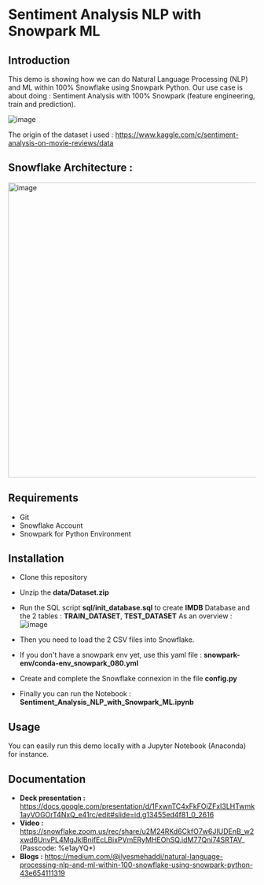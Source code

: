 # Sentiment Analysis NLP with Snowpark ML

## Introduction
This demo is showing how we can do Natural Language Processing (NLP) and ML within 100% Snowflake using Snowpark Python.
Our use case is about doing : Sentiment Analysis with 100% Snowpark (feature engineering, train and prediction).

![image](https://user-images.githubusercontent.com/109098925/205313734-cf66fa17-587d-4a6b-8562-94150c604d36.png)

The origin of the dataset i used : https://www.kaggle.com/c/sentiment-analysis-on-movie-reviews/data

## Snowflake Architecture :
<img width="600" alt="image" src="https://user-images.githubusercontent.com/109098925/205314615-996a1d86-5fb0-47bc-97d4-5729079837e1.png">

## Requirements
* Git
* Snowflake Account
* Snowpark for Python Environment

## Installation
* Clone this repository
* Unzip the **data/Dataset.zip**
* Run the SQL script **sql/init_database.sql** to create **IMDB** Database and the 2 tables : **TRAIN_DATASET**, **TEST_DATASET**
As an overview : 
![image](https://user-images.githubusercontent.com/109098925/199545072-f7151512-8f6f-4814-ab79-634f704ffc41.png)

* Then you need to load the 2 CSV files into Snowflake.
* If you don't have a snowpark env yet, use this yaml file : **snowpark-env/conda-env_snowpark_080.yml**
* Create and complete the Snowflake connexion in the file **config.py**
* Finally you can run the Notebook : **Sentiment_Analysis_NLP_with_Snowpark_ML.ipynb**

## Usage
You can easily run this demo locally with a Jupyter Notebook (Anaconda) for instance.

## Documentation
* **Deck presentation :** https://docs.google.com/presentation/d/1FxwnTC4xFkFOjZFxI3LHTwmk1ayVOGOrT4NxQ_e41rc/edit#slide=id.g13455ed4f81_0_2616
* **Video :** https://snowflake.zoom.us/rec/share/u2M24RKd6CkfO7w6JIUDEnB_w2xwd6UnvPL4MgJklBnifEcLBixPVmERyMHEOhSQ.idM77Qni74SRTAV_  	(Passcode: %e1ayYQ*)
* **Blogs :** https://medium.com/@ilyesmehaddi/natural-language-processing-nlp-and-ml-within-100-snowflake-using-snowpark-python-43e654111319
